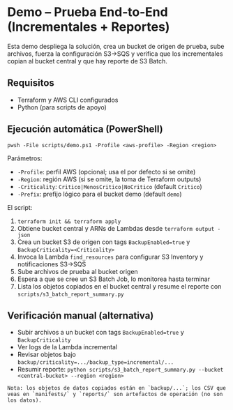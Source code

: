 # Demo – Prueba End‑to‑End (Incrementales + Reportes)

Esta demo despliega la solución, crea un bucket de origen de prueba, sube archivos, fuerza la configuración S3→SQS y verifica que los incrementales copian al bucket central y que hay reporte de S3 Batch.

## Requisitos
- Terraform y AWS CLI configurados
- Python (para scripts de apoyo)

## Ejecución automática (PowerShell)

```
pwsh -File scripts/demo.ps1 -Profile <aws-profile> -Region <region>
```

Parámetros:
- `-Profile`: perfil AWS (opcional; usa el por defecto si se omite)
- `-Region`: región AWS (si se omite, la toma de Terraform outputs)
- `-Criticality`: `Critico|MenosCritico|NoCritico` (default `Critico`)
- `-Prefix`: prefijo lógico para el bucket demo (default `demo`)

El script:
1) `terraform init && terraform apply`
2) Obtiene bucket central y ARNs de Lambdas desde `terraform output -json`
3) Crea un bucket S3 de origen con tags `BackupEnabled=true` y `BackupCriticality=<Criticality>`
4) Invoca la Lambda `find_resources` para configurar S3 Inventory y notificaciones S3→SQS
5) Sube archivos de prueba al bucket origen
6) Espera a que se cree un S3 Batch Job, lo monitorea hasta terminar
7) Lista los objetos copiados en el bucket central y resume el reporte con `scripts/s3_batch_report_summary.py`

## Verificación manual (alternativa)
- Subir archivos a un bucket con tags `BackupEnabled=true` y `BackupCriticality`
- Ver logs de la Lambda incremental
- Revisar objetos bajo `backup/criticality=.../backup_type=incremental/...`
- Resumir reporte: `python scripts/s3_batch_report_summary.py --bucket <central-bucket> --region <region>`

```
Nota: los objetos de datos copiados están en `backup/...`; los CSV que veas en `manifests/` y `reports/` son artefactos de operación (no son los datos).
```
